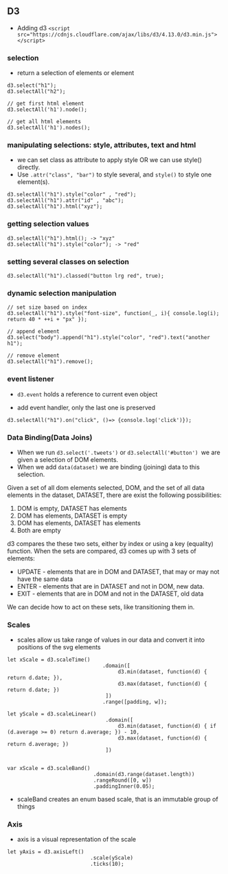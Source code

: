## D3

* Adding d3 `<script src="https://cdnjs.cloudflare.com/ajax/libs/d3/4.13.0/d3.min.js"></script>`

### selection

* return a selection of elements or element

```
d3.select("h1");
d3.selectAll("h2");

// get first html element
d3.selectAll('h1').node();

// get all html elements
d3.selectAll('h1').nodes();

```

### manipulating selections: style, attributes, text and html

* we can set class as attribute to apply style OR we can use style() directly.
* Use `.attr("class", "bar")` to style several, and  `style()` to style one element(s).

```
d3.selectAll("h1").style("color" , "red");
d3.selectAll("h1").attr("id" , "abc");
d3.selectAll("h1").html("xyz");
```

### getting selection values

```
d3.selectAll("h1").html(); -> "xyz"
d3.selectAll("h1").style("color"); -> "red"
```

### setting several classes on selection

```
d3.selectAll("h1").classed("button lrg red", true);
```

### dynamic selection manipulation

```
// set size based on index
d3.selectAll("h1").style("font-size", function(_, i){ console.log(i); return 40 * ++i + "px" });

// append element
d3.select("body").append("h1").style("color", "red").text("another h1");

// remove element
d3.selectAll("h1").remove();
```

### event listener

* `d3.event` holds a reference to current even object

* add event handler, only the last one is preserved
```
d3.selectAll("h1").on("click", ()=> {console.log('click')});
```

### Data Binding(Data Joins)

* When we run `d3.select('.tweets')` or `d3.selectAll('#button') `we are given a selection of DOM elements.
* When we add `data(dataset)` we are binding (joining) data to this selection.

Given a set of all dom elements selected, DOM, and the set of all data elements in the dataset, DATASET, there are exist the following possibilities:

1. DOM is empty, DATASET has elements
2. DOM has elements, DATASET is empty
3. DOM has elements, DATASET has elements
4. Both are empty

d3 compares the these two sets, either by index or using a key (equality) function.
When the sets are compared, d3 comes up with 3 sets of elements:

* UPDATE - elements that are in DOM and DATASET, that may or may not have the same data
* ENTER - elements that are in DATASET and not in DOM, new data.
* EXIT - elements that are in DOM and not in the DATASET, old data

We can decide how to act on these sets, like transitioning them in.


### Scales

* scales allow us take range of values in our data and convert it into positions of the svg elements
```
let xScale = d3.scaleTime()
  							   .domain([
  									d3.min(dataset, function(d) { return d.date; }),
  									d3.max(dataset, function(d) { return d.date; })
  								])
  							   .range([padding, w]);
                   
let yScale = d3.scaleLinear()
  								.domain([
  									d3.min(dataset, function(d) { if (d.average >= 0) return d.average; }) - 10,
  									d3.max(dataset, function(d) { return d.average; })
  								])


var xScale = d3.scaleBand()
  							.domain(d3.range(dataset.length))
  							.rangeRound([0, w])
  							.paddingInner(0.05);
```

* scaleBand creates an enum based scale, that is an immutable group of things

### Axis

* axis is a visual representation of the scale
```
let yAxis = d3.axisLeft()
  						   .scale(yScale)
  						   .ticks(10);
     
     
 ```
